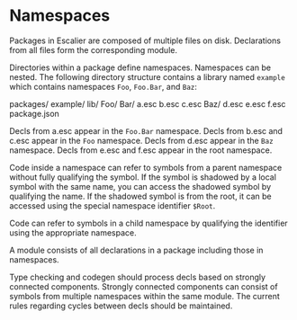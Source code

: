 # Namespaces

Packages in Escalier are composed of multiple files on disk.  Declarations from
all files form the corresponding module.

Directories within a package define namespaces.  Namespaces can be nested.  The
following directory structure contains a library named `example` which contains namespaces `Foo`, `Foo.Bar`, and `Baz`:

packages/
    example/
        lib/
            Foo/
                Bar/
                    a.esc
                    b.esc
                c.esc
            Baz/
                d.esc
            e.esc
            f.esc
        package.json

Decls from a.esc appear in the `Foo.Bar` namespace.  Decls from b.esc and c.esc
appear in the `Foo` namespace.  Decls from d.esc appear in the `Baz` namespace.
Decls from e.esc and f.esc appear in the root namespace.

Code inside a namespace can refer to symbols from a parent namespace without
fully qualifying the symbol.  If the symbol is shadowed by a local symbol with
the same name, you can access the shadowed symbol by qualifying the name.  If the
shadowed symbol is from the root, it can be accessed using the special namespace
identifier `$Root`.

Code can refer to symbols in a child namespace by qualifying the identifier using
the appropriate namespace.

A module consists of all declarations in a package including those in namespaces.

Type checking and codegen should process decls based on strongly connected 
components.  Strongly connected components can consist of symbols from multiple
namespaces within the same module.  The current rules regarding cycles between
decls should be maintained.
